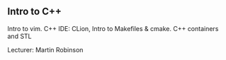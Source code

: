 ## Intro to C++

Intro to vim.  C++ IDE: CLion, Intro to Makefiles & cmake. C++ containers and STL

Lecturer: Martin Robinson
